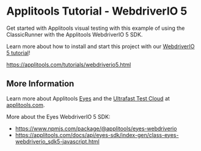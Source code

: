 # Applitools Tutorial - WebdriverIO 5

Get started with Applitools visual testing with this example of using the ClassicRunner with the Applitools WebdriverIO 5 SDK.

Learn more about how to install and start this project with our [WebdriverIO 5 tutorial](https://applitools.com/tutorials/webdriverio5.html)!

<https://applitools.com/tutorials/webdriverio5.html>

## More Information

Learn more about Applitools [Eyes](https://info.applitools.com/ucY77) and the [Ultrafast Test Cloud](https://info.applitools.com/ucY78) at [applitools.com](https://info.applitools.com/ucY76).

More about the Eyes WebdriverIO 5 SDK:
* https://www.npmjs.com/package/@applitools/eyes-webdriverio
* https://applitools.com/docs/api/eyes-sdk/index-gen/class-eyes-webdriverio_sdk5-javascript.html
